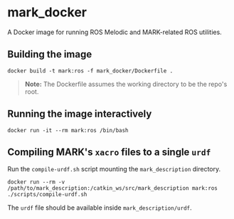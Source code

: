 # mark_docker

A Docker image for running ROS Melodic and MARK-related ROS utilities.

## Building the image

```
docker build -t mark:ros -f mark_docker/Dockerfile .
```

> **Note:** The Dockerfile assumes the working directory to be the repo's root.

## Running the image interactively

```
docker run -it --rm mark:ros /bin/bash
```

## Compiling MARK's `xacro` files to a single `urdf`

Run the `compile-urdf.sh` script mounting the `mark_description` directory.

```
docker run --rm -v /path/to/mark_description:/catkin_ws/src/mark_description mark:ros ./scripts/compile-urdf.sh
```

The `urdf` file should be available inside `mark_description/urdf`.

